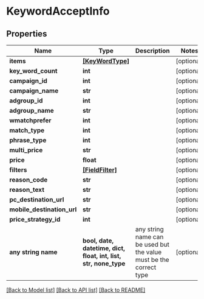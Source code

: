 # KeywordAcceptInfo


## Properties
Name | Type | Description | Notes
------------ | ------------- | ------------- | -------------
**items** | [**[KeyWordType]**](KeyWordType.md) |  | [optional] 
**key_word_count** | **int** |  | [optional] 
**campaign_id** | **int** |  | [optional] 
**campaign_name** | **str** |  | [optional] 
**adgroup_id** | **int** |  | [optional] 
**adgroup_name** | **str** |  | [optional] 
**wmatchprefer** | **int** |  | [optional] 
**match_type** | **int** |  | [optional] 
**phrase_type** | **int** |  | [optional] 
**multi_price** | **str** |  | [optional] 
**price** | **float** |  | [optional] 
**filters** | [**[FieldFilter]**](FieldFilter.md) |  | [optional] 
**reason_code** | **str** |  | [optional] 
**reason_text** | **str** |  | [optional] 
**pc_destination_url** | **str** |  | [optional] 
**mobile_destination_url** | **str** |  | [optional] 
**price_strategy_id** | **int** |  | [optional] 
**any string name** | **bool, date, datetime, dict, float, int, list, str, none_type** | any string name can be used but the value must be the correct type | [optional]

[[Back to Model list]](../README.md#documentation-for-models) [[Back to API list]](../README.md#documentation-for-api-endpoints) [[Back to README]](../README.md)



